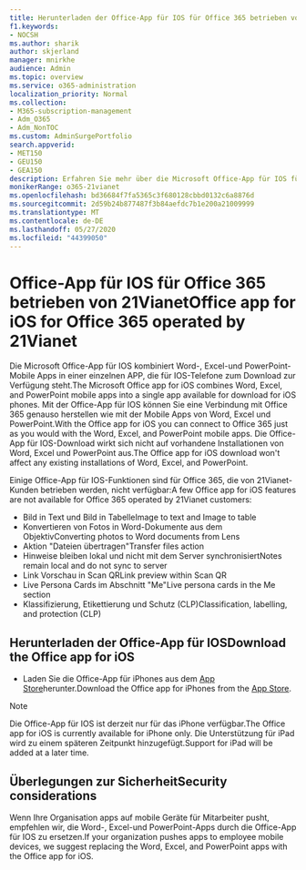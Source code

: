 ```yaml
---
title: Herunterladen der Office-App für IOS für Office 365 betrieben von 21Vianet
f1.keywords:
- NOCSH
ms.author: sharik
author: skjerland
manager: mnirkhe
audience: Admin
ms.topic: overview
ms.service: o365-administration
localization_priority: Normal
ms.collection:
- M365-subscription-management
- Adm_O365
- Adm_NonTOC
ms.custom: AdminSurgePortfolio
search.appverid:
- MET150
- GEU150
- GEA150
description: Erfahren Sie mehr über die Microsoft Office-App für IOS für Office 365, betrieben von 21Vianet, und wie Sie Sie für Kunden in China herunterladen können.
monikerRange: o365-21vianet
ms.openlocfilehash: bd36684f7fa5365c3f680128cbbd0132c6a8876d
ms.sourcegitcommit: 2d59b24b877487f3b84aefdc7b1e200a21009999
ms.translationtype: MT
ms.contentlocale: de-DE
ms.lasthandoff: 05/27/2020
ms.locfileid: "44399050"
---
```

# <a name="office-app-for-ios-for-office-365-operated-by-21vianet"></a><span data-ttu-id="9f4d2-103">Office-App für IOS für Office 365 betrieben von 21Vianet</span><span class="sxs-lookup"><span data-stu-id="9f4d2-103">Office app for iOS for Office 365 operated by 21Vianet</span></span>

<span data-ttu-id="9f4d2-104">Die Microsoft Office-App für IOS kombiniert Word-, Excel-und PowerPoint-Mobile Apps in einer einzelnen APP, die für IOS-Telefone zum Download zur Verfügung steht.</span><span class="sxs-lookup"><span data-stu-id="9f4d2-104">The Microsoft Office app for iOS combines Word, Excel, and PowerPoint mobile apps into a single app available for download for iOS phones.</span></span> <span data-ttu-id="9f4d2-105">Mit der Office-App für IOS können Sie eine Verbindung mit Office 365 genauso herstellen wie mit der Mobile Apps von Word, Excel und PowerPoint.</span><span class="sxs-lookup"><span data-stu-id="9f4d2-105">With the Office app for iOS you can connect to Office 365 just as you would with the Word, Excel, and PowerPoint mobile apps.</span></span> <span data-ttu-id="9f4d2-106">Die Office-App für IOS-Download wirkt sich nicht auf vorhandene Installationen von Word, Excel und PowerPoint aus.</span><span class="sxs-lookup"><span data-stu-id="9f4d2-106">The Office app for iOS download won't affect any existing installations of Word, Excel, and PowerPoint.</span></span>

<span data-ttu-id="9f4d2-107">Einige Office-App für IOS-Funktionen sind für Office 365, die von 21Vianet-Kunden betrieben werden, nicht verfügbar:</span><span class="sxs-lookup"><span data-stu-id="9f4d2-107">A few Office app for iOS features are not available for Office 365 operated by 21Vianet customers:</span></span>

- <span data-ttu-id="9f4d2-108">Bild in Text und Bild in Tabelle</span><span class="sxs-lookup"><span data-stu-id="9f4d2-108">Image to text and Image to table</span></span> 
- <span data-ttu-id="9f4d2-109">Konvertieren von Fotos in Word-Dokumente aus dem Objektiv</span><span class="sxs-lookup"><span data-stu-id="9f4d2-109">Converting photos to Word documents from Lens</span></span> 
- <span data-ttu-id="9f4d2-110">Aktion "Dateien übertragen"</span><span class="sxs-lookup"><span data-stu-id="9f4d2-110">Transfer files action</span></span> 
- <span data-ttu-id="9f4d2-111">Hinweise bleiben lokal und nicht mit dem Server synchronisiert</span><span class="sxs-lookup"><span data-stu-id="9f4d2-111">Notes remain local and do not sync to server</span></span>
- <span data-ttu-id="9f4d2-112">Link Vorschau in Scan QR</span><span class="sxs-lookup"><span data-stu-id="9f4d2-112">Link preview within Scan QR</span></span>
- <span data-ttu-id="9f4d2-113">Live Persona Cards im Abschnitt "Me"</span><span class="sxs-lookup"><span data-stu-id="9f4d2-113">Live persona cards in the Me section</span></span>
- <span data-ttu-id="9f4d2-114">Klassifizierung, Etikettierung und Schutz (CLP)</span><span class="sxs-lookup"><span data-stu-id="9f4d2-114">Classification, labelling, and protection (CLP)</span></span>


## <a name="download-the-office-app-for-ios"></a><span data-ttu-id="9f4d2-115">Herunterladen der Office-App für IOS</span><span class="sxs-lookup"><span data-stu-id="9f4d2-115">Download the Office app for iOS</span></span>

- <span data-ttu-id="9f4d2-116">Laden Sie die Office-App für iPhones aus dem [App Store](https://products.office.com/mobile/office?rtc=2)herunter.</span><span class="sxs-lookup"><span data-stu-id="9f4d2-116">Download the Office app for iPhones from the [App Store](https://products.office.com/mobile/office?rtc=2).</span></span> 

> [!NOTE]
> <span data-ttu-id="9f4d2-117">Die Office-App für IOS ist derzeit nur für das iPhone verfügbar.</span><span class="sxs-lookup"><span data-stu-id="9f4d2-117">The Office app for iOS is currently available for iPhone only.</span></span> <span data-ttu-id="9f4d2-118">Die Unterstützung für iPad wird zu einem späteren Zeitpunkt hinzugefügt.</span><span class="sxs-lookup"><span data-stu-id="9f4d2-118">Support for iPad will be added at a later time.</span></span> 

## <a name="security-considerations"></a><span data-ttu-id="9f4d2-119">Überlegungen zur Sicherheit</span><span class="sxs-lookup"><span data-stu-id="9f4d2-119">Security considerations</span></span>

<span data-ttu-id="9f4d2-120">Wenn Ihre Organisation apps auf mobile Geräte für Mitarbeiter pusht, empfehlen wir, die Word-, Excel-und PowerPoint-Apps durch die Office-App für IOS zu ersetzen.</span><span class="sxs-lookup"><span data-stu-id="9f4d2-120">If your organization pushes apps to employee mobile devices, we suggest replacing the Word, Excel, and PowerPoint apps with the Office app for iOS.</span></span>  


